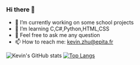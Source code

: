 ### Hi there 👋






- 🔭 I’m currently working on some school projects
- 🌱 I’m learning C,C#,Python,HTML,CSS
- 💬 Feel free to ask me any question
- 📫 How to reach me: kevin.zhu@epita.fr


![Kevin's GitHub stats](https://github-readme-stats.vercel.app/api?username=Yuuueeeeeeee&show_icons=true&theme=tokyonight)
[![Top Langs](https://github-readme-stats.vercel.app/api/top-langs/?username=Yuuueeeeeeee&layout=compact)](https://github.com/Yuuueeeeeeee/github-readme-stats)
